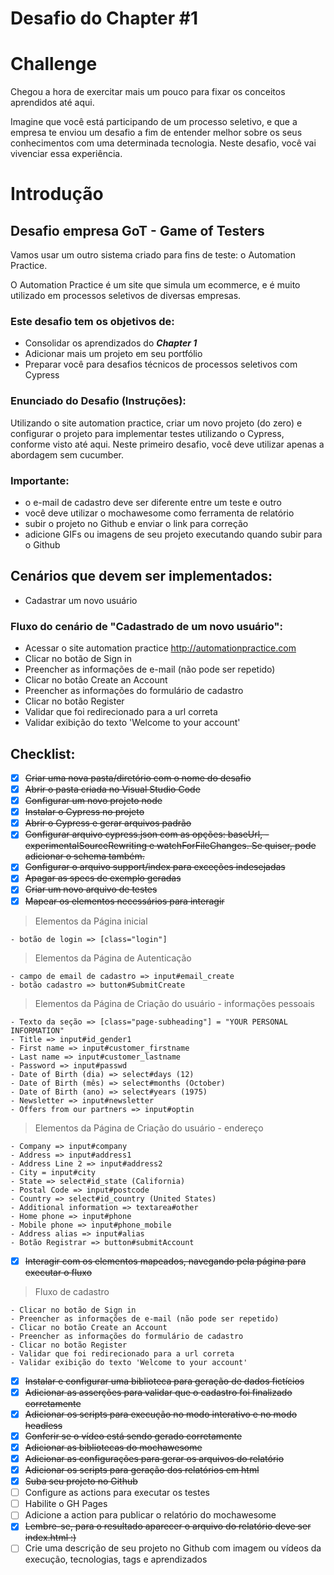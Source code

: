 Desafio do Chapter #1
===
# Challenge
Chegou a hora de exercitar mais um pouco para fixar os conceitos aprendidos até aqui.

Imagine que você está participando de um processo seletivo, e que a empresa te enviou um desafio a fim de entender melhor sobre os seus conhecimentos com uma determinada tecnologia. Neste desafio, você vai vivenciar essa experiência.

# Introdução
## Desafio empresa GoT - Game of Testers
Vamos usar um outro sistema criado para fins de teste: o Automation Practice.

O Automation Practice é um site que simula um ecommerce, e é muito utilizado em processos seletivos de diversas empresas.

### Este desafio tem os objetivos de:
- Consolidar os aprendizados do **_Chapter 1_**
- Adicionar mais um projeto em seu portfólio
- Preparar você para desafios técnicos de processos seletivos com Cypress
### Enunciado do Desafio (Instruções):
Utilizando o site automation practice, criar um novo projeto (do zero) e configurar o projeto para implementar testes utilizando o Cypress, conforme visto até aqui. Neste primeiro desafio, você deve utilizar apenas a abordagem sem cucumber. 
### Importante:
- o e-mail de cadastro deve ser diferente entre um teste e outro
- você deve utilizar o mochawesome como ferramenta de relatório
- subir o projeto no Github e enviar o link para correção
- adicione GIFs ou imagens de seu projeto executando quando subir para o Github
## Cenários que devem ser implementados:
- Cadastrar um novo usuário
### Fluxo do cenário de "Cadastrado de um novo usuário":
- Acessar o site automation practice http://automationpractice.com
- Clicar no botão de Sign in
- Preencher as informações de e-mail (não pode ser repetido)
- Clicar no botão Create an Account
- Preencher as informações do formulário de cadastro
- Clicar no botão Register
- Validar que foi redirecionado para a url correta
- Validar exibição do texto 'Welcome to your account'

## Checklist:
- [X] ~~Criar uma nova pasta/diretório com o nome do desafio~~
- [x] ~~Abrir o pasta criada no Visual Studio Code~~
- [x] ~~Configurar um novo projeto node~~
- [x] ~~Instalar o Cypress no projeto~~
- [x] ~~Abrir o Cypress e gerar arquivos padrão~~
- [x] ~~Configurar arquivo cypress.json com as opções: baseUrl, - experimentalSourceRewriting e watchForFileChanges. Se quiser, pode adicionar o schema também.~~
- [x] ~~Configurar o arquivo support/index para exceções indesejadas~~
- [x] ~~Apagar as specs de exemplo geradas~~
- [x] ~~Criar um novo arquivo de testes~~
- [x] ~~Mapear os elementos necessários para interagir~~
> Elementos da Página inicial
```
- botão de login => [class="login"]
```
> Elementos da Página de Autenticação
```
- campo de email de cadastro => input#email_create
- botão cadastro => button#SubmitCreate
```
> Elementos da Página de Criação do usuário - informações pessoais
```
- Texto da seção => [class="page-subheading"] = "YOUR PERSONAL INFORMATION"
- Title => input#id_gender1
- First name => input#customer_firstname
- Last name => input#customer_lastname
- Password => input#passwd
- Date of Birth (dia) => select#days (12)
- Date of Birth (mês) => select#months (October)
- Date of Birth (ano) => select#years (1975)
- Newsletter => input#newsletter
- Offers from our partners => input#optin
```
> Elementos da Página de Criação do usuário - endereço
```
- Company => input#company
- Address => input#address1
- Address Line 2 => input#address2
- City = input#city
- State => select#id_state (California)
- Postal Code => input#postcode
- Country => select#id_country (United States)
- Additional information => textarea#other
- Home phone => input#phone
- Mobile phone => input#phone_mobile
- Address alias => input#alias
- Botão Registrar => button#submitAccount
```
- [x] ~~Interagir com os elementos mapeados, navegando pela página para executar o fluxo~~
> Fluxo de cadastro
```
- Clicar no botão de Sign in
- Preencher as informações de e-mail (não pode ser repetido)
- Clicar no botão Create an Account
- Preencher as informações do formulário de cadastro
- Clicar no botão Register
- Validar que foi redirecionado para a url correta
- Validar exibição do texto 'Welcome to your account'
```
- [x] ~~Instalar e configurar uma biblioteca para geração de dados fictícios~~
- [x] ~~Adicionar as asserções para validar que o cadastro foi finalizado corretamente~~
- [x] ~~Adicionar os scripts para execução no modo interativo e no modo headless~~
- [x] ~~Conferir se o vídeo está sendo gerado corretamente~~
- [x] ~~Adicionar as bibliotecas do mochawesome~~
- [x] ~~Adicionar as configurações para gerar os arquivos do relatório~~
- [x] ~~Adicionar os scripts para geração dos relatórios em html~~
- [x] ~~Suba seu projeto no Github~~
- [ ] Configure as actions para executar os testes
- [ ] Habilite o GH Pages
- [ ] Adicione a action para publicar o relatório do mochawesome
- [x] ~~Lembre-se, para o resultado aparecer o arquivo do relatório deve ser index.html :)~~
- [ ] Crie uma descrição de seu projeto no Github com imagem ou vídeos da execução, tecnologias, tags e aprendizados